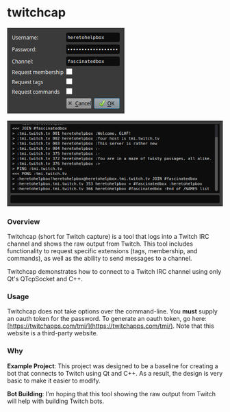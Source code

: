twitchcap
=========

![Demo image 1](/src/resources/demo1.png)

![Demo image 2](/src/resources/demo2.png)

### Overview

Twitchcap (short for Twitch capture) is a tool that logs into a Twitch IRC
channel and shows the raw output from Twitch. This tool includes functionality
to request specific extensions (tags, membership, and commands), as well as
the ability to send messages to a channel.

Twitchcap demonstrates how to connect to a Twitch IRC channel using only Qt's
QTcpSocket and C++.

### Usage

Twitchcap does not take options over the command-line. You **must** supply an
oauth token for the password. To generate an oauth token, go here:
[https://twitchapps.com/tmi/](https://twitchapps.com/tmi/). Note that this
website is a third-party website.

### Why

**Example Project**: This project was designed to be a baseline for creating a
bot that connects to Twitch using Qt and C++. As a result, the design is very
basic to make it easier to modify.

**Bot Building**: I'm hoping that this tool showing the raw output from Twitch
will help with building Twitch bots.
